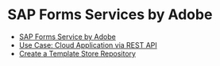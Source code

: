 # SAP Forms Services by Adobe



* [SAP Forms Service by Adobe](https://help.sap.com/docs/forms-service-by-adobe/sap-forms-service-cf/assign-roles-to-users)
* [Use Case: Cloud Application via REST API](https://help.sap.com/docs/forms-service-by-adobe/sap-forms-service-cf/architecture)
* [Create a Template Store Repository](https://help.sap.com/docs/forms-service-by-adobe/sap-forms-service-cf/create-template-store-repository)
